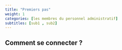 ```yaml
---
title: "Premiers pas"
weight: 1
categories: [les membres du personnel administratif]
subtitles: [sub1 , sub2]
---
```


## Comment se connecter ?